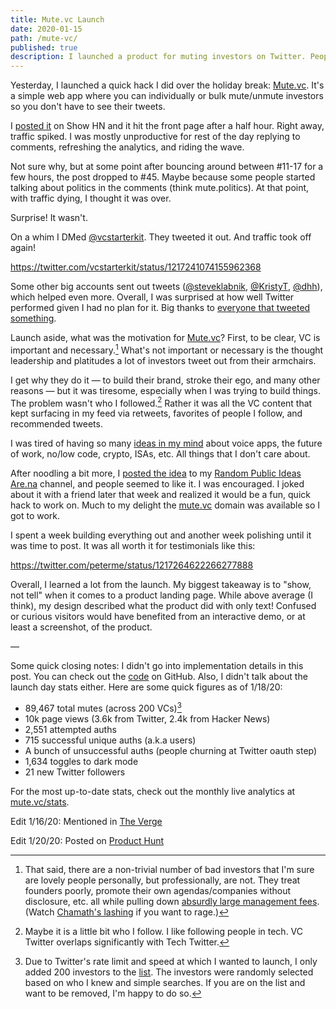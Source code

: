 ```yaml
---
title: Mute.vc Launch
date: 2020-01-15
path: /mute-vc/
published: true
description: I launched a product for muting investors on Twitter. People talked about it.
---
```


Yesterday, I launched a quick hack I did over the holiday break: [Mute.vc](https://mute.vc). It's a simple web app where you can individually or bulk mute/unmute investors so you don't have to see their tweets.

I [posted it](https://news.ycombinator.com/item?id=22044945) on Show HN and it
hit the front page after a half hour. Right away, traffic spiked. I was mostly unproductive for rest of the day replying to comments, refreshing the analytics, and riding the wave.

Not sure why, but at some point after bouncing around between #11-17 for a few hours, the post dropped to #45. Maybe because some people started talking about politics in the comments (think mute.politics). At that point, with traffic dying, I thought it was over.

Surprise! It wasn't.

On a whim I DMed [@vcstarterkit](https://twitter.com/vcstarterkit). They tweeted it out. And traffic took off again!

https://twitter.com/vcstarterkit/status/1217241074155962368

Some other big accounts sent out tweets
([@steveklabnik](https://twitter.com/steveklabnik/status/1217111081077874689),
[@KristyT](https://twitter.com/KristyT/status/1217255843273461760),
[@dhh](https://twitter.com/dhh/status/1219302297928224768)), which helped even more. Overall, I was surprised at how well Twitter performed given I had no plan for it. Big thanks to [everyone that tweeted something](https://twitter.com/search?q=mute.vc%20since%3A2020-01-13%20until%3A2020-01-18).

Launch aside, what was the motivation for [Mute.vc](https://mute.vc)? First, to
be clear, VC is important and necessary.[^1] What's not important or necessary
is the thought leadership and platitudes a lot of investors tweet out from their
armchairs.

I get why they do it — to build their brand, stroke their ego, and many other reasons — but it was tiresome, especially when I was trying to build things. The problem wasn't who I followed.[^2] Rather it was all the VC content that kept surfacing in my feed via retweets, favorites of people I follow, and recommended tweets.

I was tired of having so many [ideas in my mind](http://paulgraham.com/top.html)
about voice apps, the future of work, no/low code, crypto, ISAs, etc. All things
that I don't care about.

After noodling a bit more, I [posted the idea](https://www.are.na/block/5698385) to my [Random Public Ideas](https://www.are.na/tom-meagher/random-public-ideas) [Are.na](https://www.are.na/) channel, and people seemed to like it. I was encouraged. I joked about it with a friend later that week and realized it would be a fun, quick hack to work on. Much to my delight the [mute.vc](https://mute.vc) domain was available so I got to work.

I spent a week building everything out and another week polishing until it was time to post. It was all worth it for testimonials like this:

https://twitter.com/peterme/status/1217264622266277888

Overall, I learned a lot from the launch. My biggest takeaway is to "show, not tell" when it comes to a product landing page. While above average (I think), my design described what the product did with only text! Confused or curious visitors would have benefited from an interactive demo, or at least a screenshot, of the product.

—

Some quick closing notes: I didn't go into implementation details in this post. You can check out the [code](https://github.com/tmm/mute.vc) on GitHub. Also, I didn't talk about the launch day stats either. Here are some quick figures as of 1/18/20:

-   89,467 total mutes (across 200 VCs)[^3]
-   10k page views (3.6k from Twitter, 2.4k from Hacker News)
-   2,551 attempted auths
-   715 successful unique auths (a.k.a users)
-   A bunch of unsuccessful auths (people churning at Twitter oauth step)
-   1,634 toggles to dark mode
-   21 new Twitter followers

For the most up-to-date stats, check out the monthly live analytics at [mute.vc/stats](https://mute.vc/stats).

Edit 1/16/20: Mentioned in [The Verge](https://www.theverge.com/interface/2020/1/16/21067483/chris-evans-starting-point-vanity-project-captain-america-democracy)

Edit 1/20/20: Posted on [Product Hunt](https://www.producthunt.com/posts/mute-vc)

[^1]: That said, there are a non-trivial number of bad investors that I'm sure are lovely people personally, but professionally, are not. They treat founders poorly, promote their own agendas/companies without disclosure, etc. all while pulling down [absurdly large management fees](https://hbr.org/2014/08/venture-capitalists-get-paid-well-to-lose-money). (Watch [Chamath's lashing](https://www.cnbc.com/2018/10/10/start-up-economy-is-a-ponzi-scheme-says-chamath-palihapitiya.html) if you want to rage.)

[^2]: Maybe it is a little bit who I follow. I like following people in tech. VC Twitter overlaps significantly with Tech Twitter.

[^3]: Due to Twitter's rate limit and speed at which I wanted to launch, I only added 200 investors to the [list](https://twitter.com/awkweb/lists/investors). The investors were randomly selected based on who I knew and simple searches. If you are on the list and want to be removed, I'm happy to do so.
